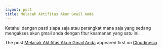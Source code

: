 ```yaml
---
layout: post
title: Melacak Aktifitas Akun Gmail Anda
---
```


<p>Ketahui dengan pasti siapa saja atau perangkat mana saja yang sedang mengakses akun gmail anda dengan fitur keamanan yang satu ini.</p>
<p>The post <a rel="nofollow" href="https://cloudinesia.com/melacak-aktifitas-akun-gmail-anda/">Melacak Aktifitas Akun Gmail Anda</a> appeared first on <a rel="nofollow" href="https://cloudinesia.com">Cloudinesia</a>.</p>
